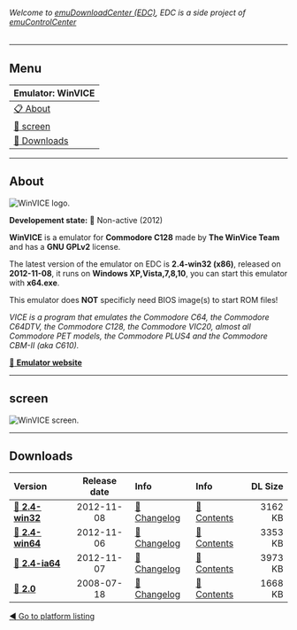 ###### Welcome to [emuDownloadCenter (EDC)](https://github.com/PhoenixInteractiveNL/emuDownloadCenter/wiki/), EDC is a side project of [emuControlCenter](https://github.com/PhoenixInteractiveNL/emuControlCenter/wiki/)
***
## Menu
| **Emulator: WinVICE** |
|:---------|
| [:clipboard: About](#about) |
| [:sunrise: screen](#screen) |
| [:floppy_disk: Downloads](#downloads) |
***
## About
![](https://github.com/PhoenixInteractiveNL/emuDownloadCenter/wiki/images_emulator/winvice_logo_200.jpg "WinVICE logo.")

**Developement state:** :red_circle: Non-active (2012)

**WinVICE** is a emulator for **Commodore C128** made by **The WinVice Team** and has a **GNU GPLv2** license.

The latest version of the emulator on EDC is **2.4-win32 (x86)**, released on **2012-11-08**, it runs on **Windows XP,Vista,7,8,10**, you can start this emulator with **x64.exe**.

This emulator does **NOT** specificly need BIOS image(s) to start ROM files!

_VICE is a program that emulates the Commodore C64, the Commodore C64DTV, the Commodore C128, the Commodore VIC20, almost all Commodore PET models, the Commodore PLUS4 and the Commodore CBM-II (aka C610)._

[:link: **Emulator website**](http://vice-emu.sourceforge.net)
***
## screen
![](https://raw.githubusercontent.com/PhoenixInteractiveNL/emuDownloadCenter/master/hooks/winvice/emulator_screen_01.jpg "WinVICE screen.")
***
## Downloads
| Version  | Release date  | Info       | Info       | DL Size    |
|:---------|:-------------:|:-----------|:-----------|-----------:|
| [:floppy_disk: **2.4-win32**](https://github.com/PhoenixInteractiveNL/edc-repo0002/raw/master/winvice/2.4-win32.7z) | 2012-11-08 | [:page_facing_up: Changelog](https://github.com/PhoenixInteractiveNL/edc-repo0002/blob/master/winvice/2.4-win32_changelog.txt) | [:mag_right: Contents](https://github.com/PhoenixInteractiveNL/edc-repo0002/blob/master/winvice/2.4-win32_contents.txt) | 3162 KB |
| [:floppy_disk: **2.4-win64**](https://github.com/PhoenixInteractiveNL/edc-repo0002/raw/master/winvice/2.4-win64.7z) | 2012-11-06 | [:page_facing_up: Changelog](https://github.com/PhoenixInteractiveNL/edc-repo0002/blob/master/winvice/2.4-win64_changelog.txt) | [:mag_right: Contents](https://github.com/PhoenixInteractiveNL/edc-repo0002/blob/master/winvice/2.4-win64_contents.txt) | 3353 KB |
| [:floppy_disk: **2.4-ia64**](https://github.com/PhoenixInteractiveNL/edc-repo0002/raw/master/winvice/2.4-ia64.7z) | 2012-11-07 | [:page_facing_up: Changelog](https://github.com/PhoenixInteractiveNL/edc-repo0002/blob/master/winvice/2.4-ia64_changelog.txt) | [:mag_right: Contents](https://github.com/PhoenixInteractiveNL/edc-repo0002/blob/master/winvice/2.4-ia64_contents.txt) | 3973 KB |
| [:floppy_disk: **2.0**](https://github.com/PhoenixInteractiveNL/edc-repo0002/raw/master/winvice/2.0.7z) | 2008-07-18 | [:page_facing_up: Changelog](https://github.com/PhoenixInteractiveNL/edc-repo0002/blob/master/winvice/2.0_changelog.txt) | [:mag_right: Contents](https://github.com/PhoenixInteractiveNL/edc-repo0002/blob/master/winvice/2.0_contents.txt) | 1668 KB |

[:arrow_backward: Go to platform listing](https://github.com/PhoenixInteractiveNL/emuDownloadCenter/wiki/EDC-Platform-List)
